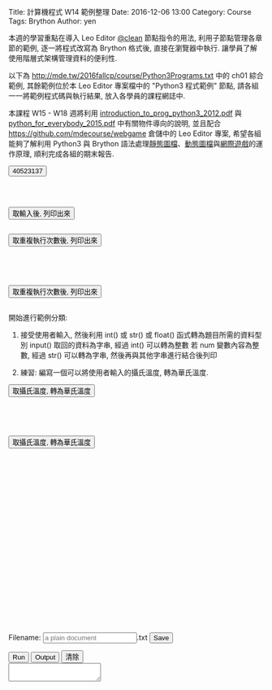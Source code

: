 Title: 計算機程式 W14 範例整理
Date: 2016-12-06 13:00
Category: Course
Tags: Brython
Author: yen

本週的學習重點在導入 Leo Editor <a href="http://leoeditor.com/tutorial-programming.html">@clean</a> 節點指令的用法, 利用子節點管理各章節的範例, 逐一將程式改寫為 Brython 格式後, 直接在瀏覽器中執行. 讓學員了解使用階層式架構管理資料的便利性.

<!-- PELICAN_END_SUMMARY -->

以下為 <a href="http://mde.tw/2016fallcp/course/Python3Programs.txt">http://mde.tw/2016fallcp/course/Python3Programs.txt</a> 中的 ch01 綜合範例, 其餘範例位於本 Leo Editor 專案檔中的 "Python3 程式範例" 節點, 請各組一一將範例程式碼與執行結果, 放入各學員的課程網誌中.

本課程 W15 - W18 週將利用 <a href="./../course/introduction_to_prog_python3_2012.pdf">introduction_to_prog_python3_2012.pdf</a> 與 <a href="./../course/python_for_everybody_2015.pdf">python_for_everybody_2015.pdf</a> 中有關物件導向的說明, 並且配合 <a href="https://github.com/mdecourse/webgame">https://github.com/mdecourse/webgame</a> 倉儲中的 Leo Editor 專案, 希望各組能夠了解利用 Python3 與 Brython 語法處理<a href="http://mde.tw/webgame/bs.html">靜態圖檔</a>、<a href="http://mde.tw/webgame/bunny.html">動態圖檔</a>與<a href="http://mde.tw/webgame/spacewar.html">網際遊戲</a>的運作原理, 順利完成各組的期末報告.

<!-- 導入 FileSaver -->
<script type="text/javascript" src="./../FileSaver.min.js"></script>

<!-- 導入 Brython 標準程式庫 -->

<script type="text/javascript" 
    src="https://cdn.rawgit.com/brython-dev/brython/master/www/src/brython_dist.js">
</script>

<!-- 啟動 Brython -->
<script>
window.onload=function(){
brython(1);
}
</script>
<!-- ch01 基本的列印與輸入函式 -->
<script type="text/python3">
from browser import document
from browser import alert

'''
    # 利用 input() 取得使用者輸入, 然後進行資料處理或運算後, 列出結果
    #01-01.py
    print ("Hello World!")
    #01-02.py
    thetext = input("Enter some text ")
    print ("This is what you entered:")
    print (thetext)
    #01-03.py
    # Note that \n within quote marks forces a new line to be printed
    thetext = input("Enter some text\n")
    print ("This is what you entered:")
    print (thetext)
    #01-04.py
    prompt  = "Enter a some text "
    thetext = input(prompt)
    print ("This is what you entered:")
    print (thetext)
'''

def get_input(ev):
    the_input= input("上課不會滑手機")
    alert("上課不會滑手機:"+str(the_input))

document['ch01'].bind('click',get_input)
</script>
<button id="ch01">40523137</button>

<pre class="brush: python">
<script type="text/python3">
from browser import document
from browser import alert

def get_input(ev):
    the_input= input("請輸入")
    alert("輸入為:"+str(the_input))

document['ch01'].bind('click',get_input)
</script>
<button id="ch01">取輸入後, 列印出來</button>
</pre>
<!-- 重複迴圈與 input() 練習 -->

<div id="container"></div>
<script type="text/python3">
from browser import document as doc
from browser import html
container = doc['container']

def numPrint(ev):
    mystring = ""
    num = input("請輸入重複執行次數:")
    #for i in range(1, 11):
    for i in range(1, int(num)+1):
        mystring += str(i) + ": hello mde" + html.BR()
    container <= mystring

doc['w13'].bind('click',numPrint)
</script>
<button id="w13">取重複執行次數後, 列印出來</button>

<pre class="brush: python">
<div id="container"></div>
<script type="text/python3">
from browser import document as doc
from browser import html
# 利用 document 根據 div 標註 id 設為 container 變數
container = doc['container']

# 因為此函式與滑鼠互動, 需要 event 當作輸入
def numPrint(ev):
    mystring = ""
    num = input("請輸入重複執行次數:")
    #for i in range(1, 11):
    for i in range(1, int(num)+1):
        mystring += str(i) + ": hello mde" + html.BR()
    container <= mystring

# 與 id 為 'w13' 對應的 button 綁定, 且滑鼠 click 後, 呼叫 numPrint 函式執行
doc['w13'].bind('click',numPrint)
</script>
<button id="w13">取重複執行次數後, 列印出來</button>
</pre>

開始進行範例分類:

1. 接受使用者輸入, 然後利用 int() 或 str() 或 float() 函式轉為題目所需的資料型別
input() 取回的資料為字串, 經過 int() 可以轉為整數
若 num 變數內容為整數, 經過 str() 可以轉為字串, 然後再與其他字串進行結合後列印

2. 練習: 編寫一個可以將使用者輸入的攝氏溫度, 轉為華氏溫度.

<div id="temperature"></div>
<script type="text/python3">
from browser import document as doc
from browser import html
# 利用 document 根據 div 標註 id 設為 container 變數
container = doc['temperature']

# 因為此函式與滑鼠互動, 需要 event 當作輸入
def convTemp(event):
    mystring = ""
    cdegree = input("請輸入攝氏溫度:")
    fdegree = float(cdegree)*9/5 + 32
    output_string = "攝氏 " + str(cdegree) + "度=華氏 " + str(fdegree) + "度" + html.BR()
    container <= output_string

# 與 id 為 'w13-1' 對應的 button 綁定, 且滑鼠 click 後, 呼叫 convTemp 函式執行
doc['w13-1'].bind('click',convTemp)
</script>
<button id="w13-1">取攝氏溫度, 轉為華氏溫度</button>

<pre class="brush: python">
<div id="temperature"></div>
<script type="text/python3">
from browser import document as doc
from browser import html
# 利用 document 根據 div 標註 id 設為 container 變數
container = doc['temperature']

# 因為此函式與滑鼠互動, 需要 event 當作輸入
def convTemp(event):
    mystring = ""
    cdegree = input("請輸入攝氏溫度:")
    fdegree = float(cdegree)*9/5 + 32
    output_string = "攝氏 " + str(cdegree) + "度=華氏 " + str(fdegree) + "度" + html.BR()
    container <= output_string

# 與 id 為 'w13-1' 對應的 button 綁定, 且滑鼠 click 後, 呼叫 convTemp 函式執行
doc['w13-1'].bind('click',convTemp)
</script>
<button id="w13-1">取攝氏溫度, 轉為華氏溫度</button>
</pre>
<script src="./../ace/ace.js" type="text/javascript" charset="utf-8"></script>
<script src="./../ace/ext-language_tools.js" type="text/javascript" charset="utf-8"></script>
<script src="./../ace/mode-python3.js" type="text/javascript" charset="utf-8"></script>
<script src="./../ace/snippets/python.js" type="text/javascript" charset="utf-8"></script>

<script type="text/python3" id="script1">
import sys
import time
import traceback
import javascript

from browser import document as doc, window, alert

has_ace = True
try:
    editor = window.ace.edit("editor")
    session = editor.getSession()
    session.setMode("ace/mode/python")

    editor.setOptions({
     'enableLiveAutocompletion': True,
     'enableSnippets': True,
     'highlightActiveLine': False,
     'highlightSelectedWord': True
    })
except:
    from browser import html
    editor = html.TEXTAREA(rows=20, cols=70)
    doc["editor"] <= editor
    def get_value(): return editor.value
    def set_value(x):editor.value = x
    editor.getValue = get_value
    editor.setValue = set_value
    has_ace = False

if hasattr(window, 'localStorage'):
    from browser.local_storage import storage
else:
    storage = None

def reset_src():
    if storage is not None and "py_src" in storage:
        editor.setValue(storage["py_src"])
    else:
        editor.setValue('for i in range(10):\n\tprint(i)')
    editor.scrollToRow(0)
    editor.gotoLine(0)

def reset_src_area():
    if storage and "py_src" in storage:
        editor.value = storage["py_src"]
    else:
        editor.value = 'for i in range(10):\n\tprint(i)'

class cOutput:

    def __init__(self,target):
        self.target = doc[target]
    def write(self,data):
        self.target.value += str(data)
        

#if "console" in doc:
sys.stdout = cOutput("console")
sys.stderr = cOutput("console")

def to_str(xx):
    return str(xx)

info = sys.implementation.version
doc['version'].text = 'Brython %s.%s.%s' % (info.major, info.minor, info.micro)

output = ''

def show_console(ev):
    doc["console"].value = output
    doc["console"].cols = 60
    doc["console"].rows = 10

# load a Python script
def load_script(evt):
    _name = evt.target.value + '?foo=%s' % time.time()
    editor.setValue(open(_name).read())

# run a script, in global namespace if in_globals is True
def run(*args):
    global output
    doc["console"].value = ''
    src = editor.getValue()
    if storage is not None:
       storage["py_src"] = src

    t0 = time.perf_counter()
    try:
        #ns = {'__name__':'__main__'}
        ns = {'__name__':'editor'}
        exec(src, ns)
        state = 1
    except Exception as exc:
        traceback.print_exc(file=sys.stderr)
        state = 0
    output = doc["console"].value

    print('<completed in %6.2f ms>' % ((time.perf_counter() - t0) * 1000.0))
    return state

if has_ace:
    reset_src()
else:
    reset_src_area()
    
def clear_console(ev):
    doc["console"].value = ""

doc['run'].bind('click',run)
doc['show_console'].bind('click',show_console)
doc['clear_console'].bind('click',clear_console)
</script>

<div id="version"></div>
<br />
<div id="editor" style="width:600px;height:300px;"></div>
<br />
<form id="text-options">
    <label>Filename: <input type="text" class="filename" id="text-filename" placeholder="a plain document"/>.txt</label>
    <input type="submit" value="Save"/>
</form>
<button id="run">Run</button>
<button id="show_console">Output</button>
<button id="clear_console">清除</button>
<div style="width:100%;height:100%;">
<textarea id="console" autocomplete="off"></textarea>
</div>
<div id="common"></div>

<script type="text/python3">
from browser import document as doc
import script1

def ex1(ev):
    script1.editor.setValue('''for i in range(10):
    print(i)
    ''')
    script1.editor.scrollToRow(0)
    script1.editor.gotoLine(0)
doc['ex1'].bind('click',ex1)
</script><a id="ex1">ex1</a> - 簡單的 for 迴圈範例

<script type="text/python3">
from browser import document as doc
import script1

def ex2(ev):
    script1.editor.setValue('''#溫度轉換程式
from browser import document as doc

# 因為此函式與滑鼠互動, 需要 event 當作輸入
def convTemp():
    mystring = ""
    cdegree = input("請輸入攝氏溫度:")
    fdegree = float(cdegree)*9/5 + 32
    output_string = "攝氏 " + str(cdegree) + "度=華氏 " + str(fdegree) + "度" 
    # 利用 print() 將轉換結果送到 console 區
    print(output_string)

#直接呼叫 convTemp() 執行
convTemp()
    ''')
    script1.editor.scrollToRow(0)
    script1.editor.gotoLine(0)
doc['ex2'].bind('click',ex2)
</script><a id="ex2">ex2</a> - input() 與函式定義進行溫度轉換

<!-- 請注意, 在 <script> 標註前一定要至少空一行 -->
<script type="text/python3">
from browser import document as doc
import script1

def ex3(ev):
    script1.editor.setValue('''# this is a comment
import math  # imports make code from other modules available

# code blocks are initiated by a trailing colon followed by indented lines
class Circle:                          # define a class
    def __init__(self, radius):   # constructor with parameter radius
        self.radius = radius      # store the parameter in a class variable

    def get_area(self):            # define a function that belongs to the class
        return math.pi*self.radius*self.radius

# code that is not in a class is executed immediately
for i in range(1, 10):
    # bitwise operation - https://wiki.python.org/moin/BitwiseOperators
    if (i & 1) == 0:
        continue
    circle = Circle(i)              # create an instance
    print("A circle with radius {0} has area {1:0.2f}".format(
        i, circle.get_area()      # `print` writes output to the console
    ))
    ''')
    script1.editor.scrollToRow(0)
    script1.editor.gotoLine(0)
doc['ex3'].bind('click',ex3)
</script>
<a id="ex3">ex3</a> - 基本的物件導向範例

<script type="text/python3">
from browser import document as doc
import script1

def ex4(ev):
    script1.editor.setValue('''#ex4
from browser.local_storage import storage
# 列出 py_src 對應的儲存內容
print(storage["py_src"])
# 接著將要使用 FileSaver.js 將內容存在 local 區
# https://github.com/eligrey/FileSaver.js/
# https://eligrey.com/demos/FileSaver.js/
    ''')
    script1.editor.scrollToRow(0)
    script1.editor.gotoLine(0)
doc['ex4'].bind('click',ex4)
</script><a id="ex4">ex4</a> - 將程式在近端存檔
<script type="text/python3">
from browser import document
from browser import alert
</script>
